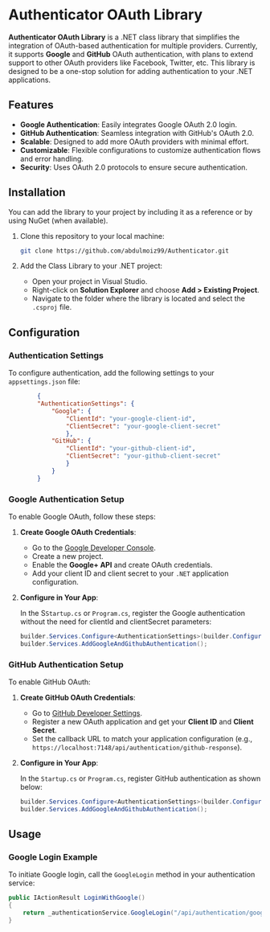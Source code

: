 ﻿# Authenticator OAuth Library

**Authenticator OAuth Library** is a .NET class library that simplifies the integration of OAuth-based authentication for multiple providers. Currently, it supports **Google** and **GitHub** OAuth authentication, with plans to extend support to other OAuth providers like Facebook, Twitter, etc. This library is designed to be a one-stop solution for adding authentication to your .NET applications.

## Features

- **Google Authentication**: Easily integrates Google OAuth 2.0 login.
- **GitHub Authentication**: Seamless integration with GitHub's OAuth 2.0.
- **Scalable**: Designed to add more OAuth providers with minimal effort.
- **Customizable**: Flexible configurations to customize authentication flows and error handling.
- **Security**: Uses OAuth 2.0 protocols to ensure secure authentication.

## Installation

You can add the library to your project by including it as a reference or by using NuGet (when available).

1. Clone this repository to your local machine:

    ```bash
    git clone https://github.com/abdulmoiz99/Authenticator.git
    ```

2. Add the Class Library to your .NET project:

    - Open your project in Visual Studio.
    - Right-click on **Solution Explorer** and choose **Add > Existing Project**.
    - Navigate to the folder where the library is located and select the `.csproj` file.

## Configuration

### Authentication Settings

To configure authentication, add the following settings to your `appsettings.json` file:

```json
        {
        "AuthenticationSettings": {
            "Google": {
                "ClientId": "your-google-client-id",
                "ClientSecret": "your-google-client-secret"
                },
            "GitHub": {
                "ClientId": "your-github-client-id",
                "ClientSecret": "your-github-client-secret"
                }
            }
        }
```

### Google Authentication Setup

To enable Google OAuth, follow these steps:

1. **Create Google OAuth Credentials**:
   - Go to the [Google Developer Console](https://console.developers.google.com/).
   - Create a new project.
   - Enable the **Google+ API** and create OAuth credentials.
   - Add your client ID and client secret to your `.NET` application configuration.

2. **Configure in Your App**:

    In the S`Startup.cs` or `Program.cs`, register the Google authentication without the need for clientId and clientSecret parameters:

    ```csharp
    builder.Services.Configure<AuthenticationSettings>(builder.Configuration.GetSection("AuthenticationSettings"));
    builder.Services.AddGoogleAndGithubAuthentication();
    ```

### GitHub Authentication Setup

To enable GitHub OAuth:

1. **Create GitHub OAuth Credentials**:
   - Go to [GitHub Developer Settings](https://github.com/settings/developers).
   - Register a new OAuth application and get your **Client ID** and **Client Secret**.
   - Set the callback URL to match your application configuration (e.g., `https://localhost:7148/api/authentication/github-response`).

2. **Configure in Your App**:

   In the `Startup.cs` or `Program.cs`, register GitHub authentication as shown below:

    ```csharp
    builder.Services.Configure<AuthenticationSettings>(builder.Configuration.GetSection("AuthenticationSettings"));
    builder.Services.AddGoogleAndGithubAuthentication();
    ```

## Usage

### Google Login Example

To initiate Google login, call the `GoogleLogin` method in your authentication service:

```csharp
public IActionResult LoginWithGoogle()
{
    return _authenticationService.GoogleLogin("/api/authentication/google-response");
}
